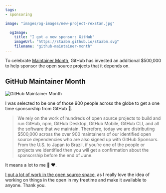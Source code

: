```yaml
---
tags:
- sponsoring

image: "images/og-images/new-project-rexstan.jpg"

  ogImage:
    title: "I got a new sponsor: GitHub"
    imageUrl: "https://staabm.github.io/staabm.svg"
    filename: "github-maintainer-month"
---
```


To celebrate [Maintainer Month](https://github.blog/2022-06-24-thank-you-to-our-maintainers/), GitHub has invested an additional $500,000 to help sponsor the open source projects that it depends on.

## GitHub Maintainer Month 

![GitHub Maintainer Month](https://user-images.githubusercontent.com/120441/175679187-bc9510ae-5458-4476-9cc0-57f91ce7fcb2.png)

I was selected to be one of those 900 people across the globe to get a one time sponsorship from GitHub 🤩.

> We rely on the work of hundreds of open source projects to build and run GitHub, npm, GitHub Desktop, GitHub Mobile, GitHub CLI, and all the software that we maintain. Therefore, today we are distributing $500,000 across the over 900 maintainers of our identified open source dependencies who are also signed up with GitHub Sponsors. From the U.S. to Japan to Brazil, if you’re one of the people or projects we identified then you will get a confirmation about the sponsorship before the end of June.
 
It means a lot to me 🙏 ❤️.

[I put a lot of work in the open source space](https://staabm.github.io/recent-work.html), as I really love the idea of working on things in the open in my freetime and make it available to anyone. Thank you.

